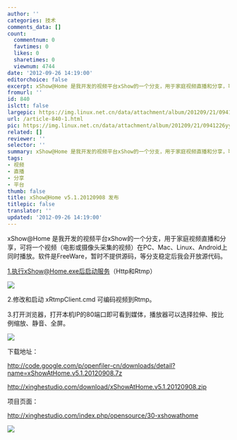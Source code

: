 ```yaml
---
author: ''
categories: 技术
comments_data: []
count:
  commentnum: 0
  favtimes: 0
  likes: 0
  sharetimes: 0
  viewnum: 4744
date: '2012-09-26 14:19:00'
editorchoice: false
excerpt: xShow@Home 是我开发的视频平台xShow的一个分支，用于家庭视频直播和分享，可将一个视频（电影或摄像头采集的视频）在PC、Mac、Linux、Android上同时播放。软件是FreeWare，暂时不提供源码，等分支稳定后我会开放源  ...
fromurl: ''
id: 840
islctt: false
largepic: https://img.linux.net.cn/data/attachment/album/201209/21/0941226yya6j7h5tpjyz27.png
url: /article-840-1.html
pic: https://img.linux.net.cn/data/attachment/album/201209/21/0941226yya6j7h5tpjyz27.png.thumb.jpg
related: []
reviewer: ''
selector: ''
summary: xShow@Home 是我开发的视频平台xShow的一个分支，用于家庭视频直播和分享，可将一个视频（电影或摄像头采集的视频）在PC、Mac、Linux、Android上同时播放。软件是FreeWare，暂时不提供源码，等分支稳定后我会开放源  ...
tags:
- 视频
- 直播
- 分享
- 平台
thumb: false
title: xShow@Home v5.1.20120908 发布
titlepic: false
translator: ''
updated: '2012-09-26 14:19:00'
---
```


xShow@Home 是我开发的视频平台xShow的一个分支，用于家庭视频直播和分享，可将一个视频（电影或摄像头采集的视频）在PC、Mac、Linux、Android上同时播放。软件是FreeWare，暂时不提供源码，等分支稳定后我会开放源代码。


1.执行xShow@Home.exe后启动服务（Http和Rtmp）


![](/data/attachment/album/201209/21/0941226yya6j7h5tpjyz27.png)


2.修改和启动 xRtmpClient.cmd 可编码视频到Rtmp。


3.打开浏览器，打开本机IP的80端口即可看到媒体，播放器可以选择拉伸、按比例缩放、静音、全屏。


![](/data/attachment/album/201209/21/094414wr92qqjowz3ismuj.png)


下载地址：


<http://code.google.com/p/openfiler-cn/downloads/detail?name=xShowAtHome.v5.1.20120908.7z>


<http://xinghestudio.com/download/xShowAtHome.v5.1.20120908.zip>


项目页面：


<http://xinghestudio.com/index.php/opensource/30-xshowathome>


![](/data/attachment/album/201209/21/1012015nw3tn8dth3rx75d.png)